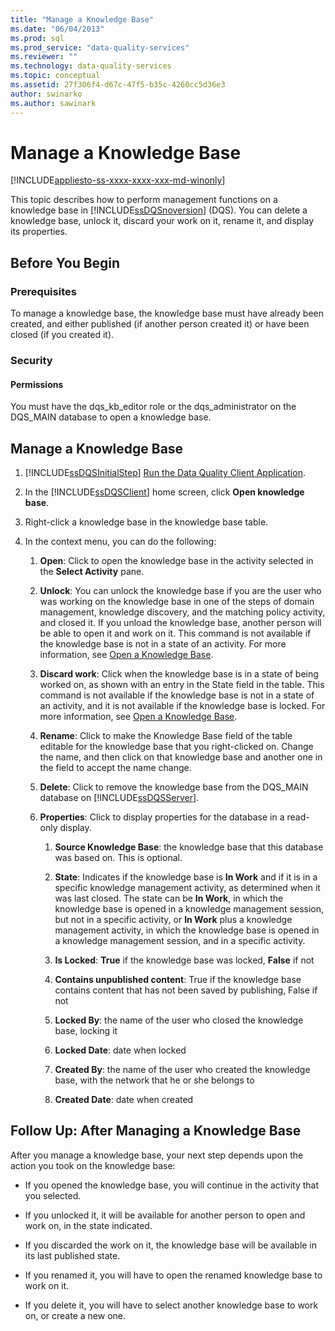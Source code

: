 ```yaml
---
title: "Manage a Knowledge Base"
ms.date: "06/04/2013"
ms.prod: sql
ms.prod_service: "data-quality-services"
ms.reviewer: ""
ms.technology: data-quality-services
ms.topic: conceptual
ms.assetid: 27f306f4-d67c-47f5-b35c-4260cc5d36e3
author: swinarko
ms.author: sawinark
---
```

# Manage a Knowledge Base

[!INCLUDE[appliesto-ss-xxxx-xxxx-xxx-md-winonly](../includes/appliesto-ss-xxxx-xxxx-xxx-md-winonly.md)]

  This topic describes how to perform management functions on a knowledge base in [!INCLUDE[ssDQSnoversion](../includes/ssdqsnoversion-md.md)] (DQS). You can delete a knowledge base, unlock it, discard your work on it, rename it, and display its properties.  
  
##  <a name="BeforeYouBegin"></a> Before You Begin  
  
###  <a name="Prerequisites"></a> Prerequisites  
 To manage a knowledge base, the knowledge base must have already been created, and either published (if another person created it) or have been closed (if you created it).  
  
###  <a name="Security"></a> Security  
  
####  <a name="Permissions"></a> Permissions  
 You must have the dqs_kb_editor role or the dqs_administrator on the DQS_MAIN database to open a knowledge base.  
  
##  <a name="Manage"></a> Manage a Knowledge Base  
  
1.  [!INCLUDE[ssDQSInitialStep](../includes/ssdqsinitialstep-md.md)] [Run the Data Quality Client Application](../data-quality-services/run-the-data-quality-client-application.md).  
  
2.  In the [!INCLUDE[ssDQSClient](../includes/ssdqsclient-md.md)] home screen, click **Open knowledge base**.  
  
3.  Right-click a knowledge base in the knowledge base table.  
  
4.  In the context menu, you can do the following:  
  
    1.  **Open**: Click to open the knowledge base in the activity selected in the **Select Activity** pane.  
  
    2.  **Unlock**: You can unlock the knowledge base if you are the user who was working on the knowledge base in one of the steps of domain management, knowledge discovery, and the matching policy activity, and closed it. If you unload the knowledge base, another person will be able to open it and work on it. This command is not available if the knowledge base is not in a state of an activity. For more information, see [Open a Knowledge Base](../data-quality-services/open-a-knowledge-base.md).  
  
    3.  **Discard work**: Click when the knowledge base is in a state of being worked on, as shown with an entry in the State field in the table. This command is not available if the knowledge base is not in a state of an activity, and it is not available if the knowledge base is locked. For more information, see [Open a Knowledge Base](../data-quality-services/open-a-knowledge-base.md).  
  
    4.  **Rename**: Click to make the Knowledge Base field of the table editable for the knowledge base that you right-clicked on. Change the name, and then click on that knowledge base and another one in the field to accept the name change.  
  
    5.  **Delete**: Click to remove the knowledge base from the DQS_MAIN database on [!INCLUDE[ssDQSServer](../includes/ssdqsserver-md.md)].  
  
    6.  **Properties**: Click to display properties for the database in a read-only display.  
  
        1.  **Source Knowledge Base**: the knowledge base that this database was based on. This is optional.  
  
        2.  **State**: Indicates if the knowledge base is **In Work** and if it is in a specific knowledge management activity, as determined when it was last closed. The state can be **In Work**, in which the knowledge base is opened in a knowledge management session, but not in a specific activity, or **In Work** plus a knowledge management activity, in which the knowledge base is opened in a knowledge management session, and in a specific activity.  
  
        3.  **Is Locked**: **True** if the knowledge base was locked, **False** if not  
  
        4.  **Contains unpublished content**: True if the knowledge base contains content that has not been saved by publishing, False if not  
  
        5.  **Locked By**: the name of the user who closed the knowledge base, locking it  
  
        6.  **Locked Date**: date when locked  
  
        7.  **Created By**: the name of the user who created the knowledge base, with the network that he or she belongs to  
  
        8.  **Created Date**: date when created  
  
##  <a name="FollowUp"></a> Follow Up: After Managing a Knowledge Base  
 After you manage a knowledge base, your next step depends upon the action you took on the knowledge base:  
  
-   If you opened the knowledge base, you will continue in the activity that you selected.  
  
-   If you unlocked it, it will be available for another person to open and work on, in the state indicated.  
  
-   If you discarded the work on it, the knowledge base will be available in its last published state.  
  
-   If you renamed it, you will have to open the renamed knowledge base to work on it.  
  
-   If you delete it, you will have to select another knowledge base to work on, or create a new one.  
  
  
